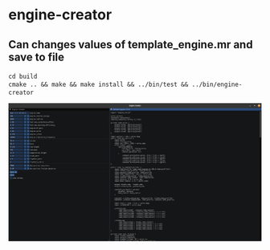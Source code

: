 # engine-creator

## Can changes values of template_engine.mr and save to file

```
cd build
cmake .. && make && make install && ../bin/test && ../bin/engine-creator
```

![Screenshot of EngineCreator app running](images/engine-creator-01.png)